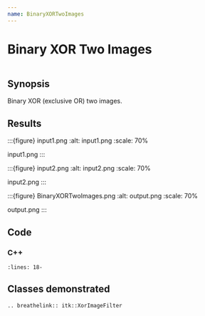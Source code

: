 ```yaml
---
name: BinaryXORTwoImages
---
```


# Binary XOR Two Images

```{index} single: XorImageFilter
```

## Synopsis

Binary XOR (exclusive OR) two images.

## Results

:::{figure} input1.png
:alt: input1.png
:scale: 70%

input1.png
:::

:::{figure} input2.png
:alt: input2.png
:scale: 70%

input2.png
:::

:::{figure} BinaryXORTwoImages.png
:alt: output.png
:scale: 70%

output.png
:::

## Code

### C++

```{literalinclude} Code.cxx
:lines: 18-
```

## Classes demonstrated

```{eval-rst}
.. breathelink:: itk::XorImageFilter
```
